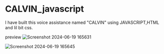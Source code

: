 # CALVIN_javascript
I have built this voice assistance  named "CALVIN" using JAVASCRIPT,HTML and lil bit css.

preview
![Screenshot 2024-06-19 165631](https://github.com/Ashishkumar667/CALVIN_javascript/assets/172924901/f3eacbe1-ae97-42cf-9b44-1c02e63eae2d)

![Screenshot 2024-06-19 165645](https://github.com/Ashishkumar667/CALVIN_javascript/assets/172924901/399d545e-cf7e-48d6-915e-741dfe6a872f)
